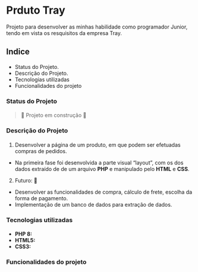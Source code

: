 <h1> Prduto Tray </h1>
Projeto para desenvolver as minhas habilidade como programador Junior, tendo em vista os resquisitos da empresa Tray.

## Indice <h4>

* Status do Projeto.
* Descrição do Projeto.
* Tecnologias utilizadas
* Funcionalidades do projeto
  
### Status do Projeto <h4>
> :construction: Projeto em construção :construction:
### Descrição do Projeto <h4>
1. Desenvolver a página de um produto, em que podem ser efetuadas compras de pedidos.
 * Na primeira fase foi desenvolvida a parte visual “layout”, com os dos dados extraído de de um arquivo **PHP** e manipulado pelo **HTML** e **CSS**.

2. Futuro: :construction: 
* Desenvolver as funcionalidades de compra, cálculo de frete, escolha da forma de pagamento.
* Implementação de um banco de dados para extração de dados.

### Tecnologias utilizadas <h4>
 * **PHP 8:**
 * **HTML5:**
 * **CSS3:**
### Funcionalidades do projeto <h4>

